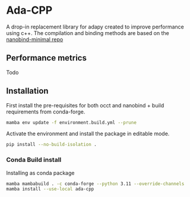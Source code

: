 # Ada-CPP

A drop-in replacement library for adapy created to improve performance using c++.
The compilation and binding methods are based on the [nanobind-minimal repo](https://github.com/Krande/nanobind-minimal)

## Performance metrics
Todo

## Installation

First install the pre-requisites for both occt and nanobind + build requirements from conda-forge.

```bash
mamba env update -f environment.build.yml --prune
```

Activate the environment and install the package in editable mode.

```bash
pip install --no-build-isolation .
```

### Conda Build install

Installing as conda package

```bash
mamba mambabuild . -c conda-forge --python 3.11 --override-channels
mamba install --use-local ada-cpp
```



